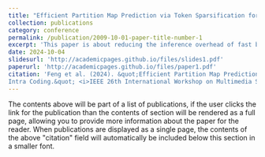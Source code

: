 ```yaml
---
title: "Efficient Partition Map Prediction via Token Sparsification for Fast VVC Intra Coding"
collection: publications
category: conference
permalink: /publication/2009-10-01-paper-title-number-1
excerpt: 'This paper is about reducing the inference overhead of fast block partitioning depolyed in VVC intra coding.'
date: 2024-10-04
slidesurl: 'http://academicpages.github.io/files/slides1.pdf'
paperurl: 'http://academicpages.github.io/files/paper1.pdf'
citation: 'Feng et al. (2024). &quot;Efficient Partition Map Prediction via Token Sparsification for Fast VVC
Intra Coding.&quot; <i>IEEE 26th International Workshop on Multimedia Signal Processing </i>. (MMSP 2024).'
---
```


The contents above will be part of a list of publications, if the user clicks the link for the publication than the contents of section will be rendered as a full page, allowing you to provide more information about the paper for the reader. When publications are displayed as a single page, the contents of the above "citation" field will automatically be included below this section in a smaller font.
